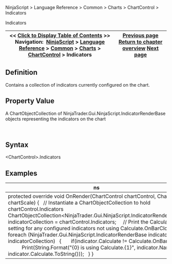 ﻿


NinjaScript \> Language Reference \> Common \> Charts \> ChartControl \> Indicators






















Indicators







| \<\< [Click to Display Table of Contents](chartcontrol_indicators.md) \>\> **Navigation:**     [NinjaScript](ninjascript.md) \> [Language Reference](language_reference_wip.md) \> [Common](common.md) \> [Charts](chart.md) \> [ChartControl](chartcontrol.md) \> Indicators | [Previous page](getxbytime.md) [Return to chapter overview](chartcontrol.md) [Next page](isscrollarrowvisible.md) |
| --- | --- |











## Definition


Contains a collection of indicators currently configured on the chart.


## 


## Property Value


A ChartObjectCollection of NinjaTrader.Gui.NinjaScript.IndicatorRenderBase objects representing the indicators on the chart


 


## Syntax


\<ChartControl\>.Indicators


## 


## Examples




| ns |
| --- |
| protected override void OnRender(ChartControl chartControl, ChartScale chartScale) {    // Instantiate a ChartObjectCollection to hold chartControl.Indicators    ChartObjectCollection\<NinjaTrader.Gui.NinjaScript.IndicatorRenderBase\> indicatorCollection \= chartControl.Indicators;      // Print the Calculate setting for any configured indicators not using Calculate.OnBarClose    foreach (NinjaTrader.Gui.NinjaScript.IndicatorRenderBase indicator in indicatorCollection)    {        if(indicator.Calculate !\= Calculate.OnBarClose)            Print(String.Format("{0} is using Calculate.{1}", indicator.Name, indicator.Calculate.ToString()));    } } |









